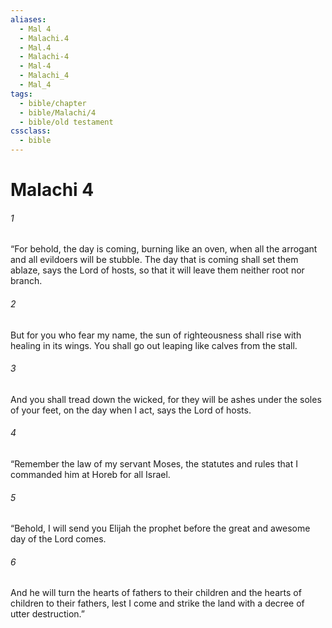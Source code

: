 ```yaml
---
aliases:
  - Mal 4
  - Malachi.4
  - Mal.4
  - Malachi-4
  - Mal-4
  - Malachi_4
  - Mal_4
tags:
  - bible/chapter
  - bible/Malachi/4
  - bible/old testament
cssclass:
  - bible
---
```


# Malachi 4

###### 1
“For behold, the day is coming, burning like an oven, when all the arrogant and all evildoers will be stubble. The day that is coming shall set them ablaze, says the Lord of hosts, so that it will leave them neither root nor branch.
###### 2
But for you who fear my name, the sun of righteousness shall rise with healing in its wings. You shall go out leaping like calves from the stall.
###### 3
And you shall tread down the wicked, for they will be ashes under the soles of your feet, on the day when I act, says the Lord of hosts.
###### 4
“Remember the law of my servant Moses, the statutes and rules that I commanded him at Horeb for all Israel.
###### 5
“Behold, I will send you Elijah the prophet before the great and awesome day of the Lord comes.
###### 6
And he will turn the hearts of fathers to their children and the hearts of children to their fathers, lest I come and strike the land with a decree of utter destruction.”


